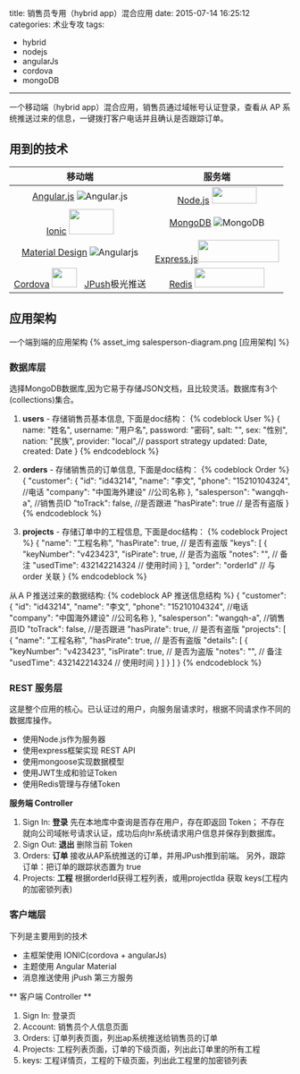 title: 销售员专用（hybrid app）混合应用
date: 2015-07-14 16:25:12
categories: 术业专攻
tags: 
- hybrid
- nodejs
- angularJs
- cordova
- mongoDB
---

一个移动端（hybrid app）混合应用，销售员通过域帐号认证登录，查看从 AP 系统推送过来的信息，一键拨打客户电话并且确认是否跟踪订单。
<!-- more -->
## 用到的技术
| 移动端 | 服务端 |
|:-------------------:|:-------------------:| 
| [Angular.js](http://angularjs.org/) ![Angular.js](https://avatars1.githubusercontent.com/u/139426?s=30) | [Node.js](http://nodejs.org/) <img src="http://nodejs.org/images/logo-light.svg" height="30" width="80" /> |
| [Ionic](http://ionicframework.com/) <img src="http://upload.wikimedia.org/wikipedia/commons/d/d1/Ionic_Logo.svg" height="45" width="80" /> | [MongoDB](http://www.mongodb.org/) ![MongoDB](https://avatars3.githubusercontent.com/u/45120?v=2&s=30) |
| [Material Design](https://material.angularjs.org/) ![Angularjs](https://avatars1.githubusercontent.com/u/139426?s=30) | [Express.js](http://expressjs.com/)<img src="https://cldup.com/wpGXm1cWwB.png" height="40" width="145"> |
| [Cordova](https://cordova.apache.org/) <img src="https://cordova.apache.org/images/cordova_256.png" height="35" width="45" />  &nbsp; [JPush](https://www.jpush.cn/)极光推送 | [Redis](http://redis.io/) <img src="http://upload.wikimedia.org/wikipedia/en/thumb/6/6b/Redis_Logo.svg/467px-Redis_Logo.svg.png?v=2&s=30" height="35" width="125"> | 

## 应用架构
一个端到端的应用架构
{% asset_img salesperson-diagram.png [应用架构] %}

### 数据库层
选择MongoDB数据库,因为它易于存储JSON文档，且比较灵活。数据库有3个(collections)集合。

1. **users** - 存储销售员基本信息, 下面是doc结构：
{% codeblock User %}
    {
        name:  "姓名",
        username: "用户名",
        password: "密码",
        salt: "",
        sex: "性别",
        nation: "民族",
        provider: "local",// passport strategy
        updated: Date,
        created: Date
    }
{% endcodeblock %} 
    
2. **orders** - 存储销售员的订单信息, 下面是doc结构：
{% codeblock Order %}
    {
        "customer": {
            "id": "id43214",
            "name": "李文",
            "phone": "15210104324", //电话
            "company": "中国海外建设" //公司名称
        },
        "salesperson": "wangqh-a", //销售员ID
        "toTrack": false, //是否跟进
        "hasPirate": true // 是否有盗版
    }
{% endcodeblock %} 

3. **projects** - 存储订单中的工程信息, 下面是doc结构：
{% codeblock Project %}
    {
        "name": "工程名称",
        "hasPirate": true, // 是否有盗版
        "keys": [
            {
                "keyNumber": "v423423",
                "isPirate": true, // 是否为盗版
                "notes": "", // 备注
                "usedTime": 432142214324 // 使用时间
            }
        ],
        "order": "orderId" // 与 order 关联
    }
{% endcodeblock %} 


从ＡＰ推送过来的数据结构:
{% codeblock AP 推送信息结构 %}
    {
        "customer": {
            "id": "id43214",
            "name": "李文",
            "phone": "15210104324", //电话
            "company": "中国海外建设" //公司名称
        },
        "salesperson": "wangqh-a", //销售员ID
        "toTrack": false, //是否跟进
        "hasPirate": true, // 是否有盗版
        "projects": [ 
            {
                "name": "工程名称",
                "hasPirate": true, // 是否有盗版
                "details": [
                    {
                        "keyNumber": "v423423",
                        "isPirate": true, // 是否为盗版
                        "notes": "", // 备注
                        "usedTime": 432142214324 // 使用时间
                    }
                ]
            }
        ]
    }
{% endcodeblock %} 

### REST 服务层
这是整个应用的核心。已认证过的用户，向服务层请求时，根据不同请求作不同的数据库操作。

* 使用Node.js作为服务器
* 使用express框架实现 REST API
* 使用mongoose实现数据模型
* 使用JWT生成和验证Token
* 使用Redis管理与存储Token

**服务端 Controller**
1. Sign In: **登录** 先在本地库中查询是否存在用户，存在即返回 Token；
    不存在就向公司域帐号请求认证，成功后向hr系统请求用户信息并保存到数据库。
2. Sign Out: **退出** 删除当前 Token
3. Orders: **订单** 接收从AP系统推送的订单，并用JPush推到前端。 另外，跟踪订单：把订单的跟踪状态置为 true
4. Projects: **工程** 根据orderId获得工程列表，或用projectIda 获取 keys(工程内的加密锁列表)

### 客户端层
下列是主要用到的技术
* 主框架使用 IONIC(cordova + angularJs)
* 主题使用 Angular Material
* 消息推送使用 jPush 第三方服务


** 客户端 Controller **
1. Sign In: 登录页
2. Account: 销售员个人信息页面
3. Orders: 订单列表页面，列出ap系统推送给销售员的订单
4. Projects: 工程列表页面，订单的下级页面，列出此订单里的所有工程
5. keys: 工程详情页，工程的下级页面，列出此工程里的加密锁列表